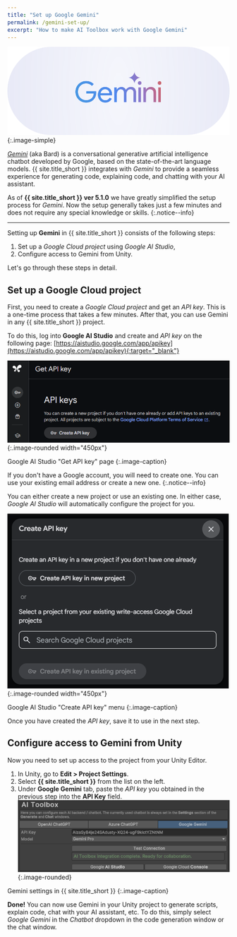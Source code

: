 ```yaml
---
title: "Set up Google Gemini"
permalink: /gemini-set-up/
excerpt: "How to make AI Toolbox work with Google Gemini"
---
```


![](../assets/images/landing/google_gemini_logo.svg){:.image-simple}

[*Gemini*](https://gemini.google.com/) (aka Bard) is a conversational generative artificial intelligence chatbot developed by Google, based on the state-of-the-art language models. {{ site.title_short }} integrates with *Gemini* to provide a seamless experience for generating code, explaining code, and chatting with your AI assistant.

As of **{{ site.title_short }} ver 5.1.0** we have greatly simplified the setup process for *Gemini*. Now the setup generally takes just a few minutes and does not require any special knowledge or skills.
{:.notice--info}

---

Setting up **Gemini** in {{ site.title_short }} consists of the following steps:

1. Set up a *Google Cloud project* using *Google AI Studio*,
1. Configure access to Gemini from Unity.

Let's go through these steps in detail.

## Set up a Google Cloud project

First, you need to create a *Google Cloud project* and get an *API key*.
This is a one-time process that takes a few minutes. After that, you can use Gemini in any {{ site.title_short }} project.

To do this, log into **Google AI Studio** and create and *API key* on the following page: [https://aistudio.google.com/app/apikey](https://aistudio.google.com/app/apikey){:target="_blank"}

![](../assets/images/manual_images/google-ai-studio-get-api-key.png){:.image-rounded width="450px"}

Google AI Studio "Get API key" page
{:.image-caption}

If you don't have a Google account, you will need to create one. You can use your existing email address or create a new one.
{:.notice--info}

You can either create a new project or use an existing one. In either case, *Google AI Studio* will automatically configure the project for you.

![](../assets/images/manual_images/google-ai-studio-create-api-key.png){:.image-rounded width="450px"}

Google AI Studio "Create API key" menu
{:.image-caption}

Once you have created the *API key*, save it to use in the next step.

## Configure access to Gemini from Unity

Now you need to set up access to the project from your Unity Editor.

1. In Unity, go to **Edit > Project Settings**.
1. Select **{{ site.title_short }}** from the list on the left.
1. Under **Google Gemini** tab, paste the *API key* you obtained in the previous step into the **API Key** field.  
![](../assets/images/manual_images/google-gemini-settings.png){:.image-rounded}

Gemini settings in {{ site.title_short }}
{:.image-caption}

**Done!** You can now use Gemini in your Unity project to generate scripts, explain code, chat with your AI assistant, etc. To do this, simply select *Google Gemini* in the *Chatbot* dropdown in the code generation window or the chat window.
